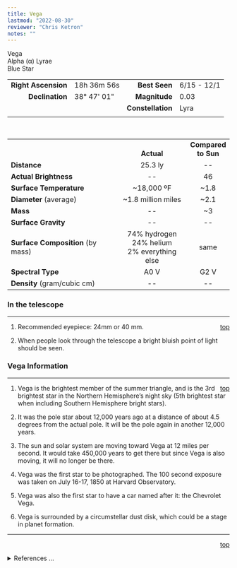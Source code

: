 ```yaml
---
title: Vega
lastmod: "2022-08-30"
reviewer: "Chris Ketron"
notes: ""
---
```


<script src="/js/whatsup.js"></script>
<script type="text/javascript">
	var objectName ="Vega"
	var objectDesc ="Alpha Lyrae</br>Blue Star<br/>in the Constellation<br/>Lyra"
	var objectImage=""
</script>

<span style='float:right;'><div id=whatsup></div>

Vega  
Alpha (&alpha;) Lyrae  
Blue Star  

|   |   |   |   |
|--:|:--|--:|:--|
|**Right Ascension**|18h 36m 56s|**Best Seen**|6/15 - 12/1|
|**Declination**|38&deg; 47' 01"|**Magnitude**|0.03|
|   |   |**Constellation**|Lyra|
|   |   |   |   |

<br/>

|   |   |   |
|---|:---:|:---:|
|   | <br/>**Actual**| **Compared<br/>to Sun** |
|**Distance** | 25.3 ly | -- |
|**Actual Brightness**	 | --	 | 46 |
|**Surface Temperature** | ~18,000 ºF | ~1.8 |
|**Diameter** (average)  | ~1.8 million miles | ~2.1 |
|**Mass**	             | -- | ~3 |
|**Surface Gravity**	 | -- | -- |
|**Surface Composition** (by mass) |74% hydrogen<br/>24% helium<br/>2% everything else| same |
|**Spectral Type**       | A0 V | G2 V | 
|**Density** (gram/cubic cm) | -- | -- | 

### In the telescope

---
<span style='float:right;'>[top](#)</span>

1.  Recommended eyepiece: 24mm or 40 mm.

2.  When people look through the telescope a bright bluish point of light should be seen.

### Vega Information

---
<span style='float:right;'>[top](#)</span>

1.  Vega is the brightest member of the summer triangle, and is the 3rd brightest star in the Northern Hemisphere’s night sky (5th brightest star when including Southern Hemisphere bright stars).
   
2.  It was the pole star about 12,000 years ago at a distance of about 4.5 degrees from the actual pole.  It will be the pole again in another 12,000 years.

3.  The sun and solar system are moving toward Vega at 12 miles per second.  It would take 450,000 years to get there but since Vega is also moving, it will no longer be there.

4.  Vega was the first star to be photographed.  The 100 second exposure was taken on July 16-17, 1850 at Harvard Observatory.

5.  Vega was also the first star to have a car named after it: the Chevrolet Vega.

6.  Vega is surrounded by a circumstellar dust disk, which could be a stage in planet formation.

---
<span style='float:right;'>[top](#)</span>
<br/>
<details>
<summary>References ...</summary>

|   |   |   | 
|---|---|---|
|**Item**|**Updated**|**Notes**| 
|Coordinates|2002-07-22|SIMBAD|
|Magnitude|2002-07-22|with Scott’s The Flamsteed Collection|
|Distance|2002-07-22|The Flamsteed Collection|
|Actual Brightness|2002-07-22|The Flamsteed Collection|
|Surface Temperature|2002-07-22|assume A type’s top temp of 10,000 K|
|Diameter	|2002-07-22|with assumed temp of 10,000K|
|Mass	| -- |   |
|Surface Gravity| -- |   |
|Surface Composition|2003-01-06|OK for all stars|
|Spectral Type| -- |   |
|Other Information|2002-07-22|1.   previous: surface gravity 15.5 times sun – BUT how know?<br/>2.   previous: density 0.04 times sun – BUT how know?<br/>3.   updated Vega brightness rank with Hipparcos data<br/>4.   Vega Information items #2-4 are unchanged – assumed them to be correct<br/>(2013-07-30) Composition: Changed to: 74/24/2 |
</details>
